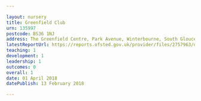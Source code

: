 ```yaml
---

layout: nursery
title: Greenfield Club
urn: 135997
postcode: BS36 1NJ
address: The Greenfield Centre, Park Avenue, Winterbourne, South Gloucestershire, BS36 1NJ
latestReportUrl: https://reports.ofsted.gov.uk/provider/files/2757963/urn/135997.pdf
teaching: 1
development: 1
leadership: 1
outcomes: 0
overall: 1
date: 01 April 2018 
datePublish: 13 February 2018

---
```

